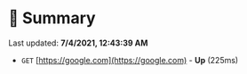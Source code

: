 # 📖 Summary
Last updated: **7/4/2021, 12:43:39 AM**

- `GET` [https://google.com](https://google.com) - **Up** (225ms)
